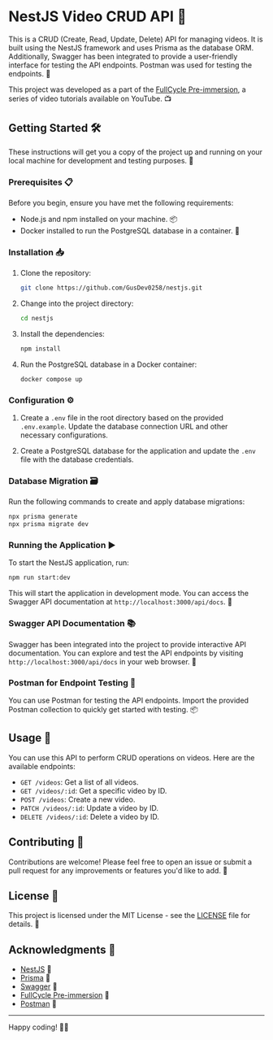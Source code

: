 # NestJS Video CRUD API 🎥

This is a CRUD (Create, Read, Update, Delete) API for managing videos. It is built using the NestJS framework and uses Prisma as the database ORM. Additionally, Swagger has been integrated to provide a user-friendly interface for testing the API endpoints. Postman was used for testing the endpoints. 🚀

This project was developed as a part of the [FullCycle Pre-immersion](https://www.youtube.com/watch?v=74Rks96yaAY), a series of video tutorials available on YouTube. 📺

## Getting Started 🛠️

These instructions will get you a copy of the project up and running on your local machine for development and testing purposes. 🚧

### Prerequisites 📋

Before you begin, ensure you have met the following requirements:

- Node.js and npm installed on your machine. 📦
- Docker installed to run the PostgreSQL database in a container. 🐳

### Installation 📥

1. Clone the repository:

   ```bash
   git clone https://github.com/GusDev0258/nestjs.git
   ```

2. Change into the project directory:

   ```bash
   cd nestjs
   ```

3. Install the dependencies:

   ```bash
   npm install
   ```

4. Run the PostgreSQL database in a Docker container:

   ```bash
   docker compose up
   ```

### Configuration ⚙️

1. Create a `.env` file in the root directory based on the provided `.env.example`. Update the database connection URL and other necessary configurations.

2. Create a PostgreSQL database for the application and update the `.env` file with the database credentials.

### Database Migration 🗃️

Run the following commands to create and apply database migrations:

```bash
npx prisma generate
npx prisma migrate dev
```

### Running the Application ▶️

To start the NestJS application, run:

```bash
npm run start:dev
```

This will start the application in development mode. You can access the Swagger API documentation at `http://localhost:3000/api/docs`. 📝

### Swagger API Documentation 📚

Swagger has been integrated into the project to provide interactive API documentation. You can explore and test the API endpoints by visiting `http://localhost:3000/api/docs` in your web browser. 🧐

### Postman for Endpoint Testing 🧪

You can use Postman for testing the API endpoints. Import the provided Postman collection to quickly get started with testing. 📦

## Usage 📝

You can use this API to perform CRUD operations on videos. Here are the available endpoints:

- `GET /videos`: Get a list of all videos.
- `GET /videos/:id`: Get a specific video by ID.
- `POST /videos`: Create a new video.
- `PATCH /videos/:id`: Update a video by ID.
- `DELETE /videos/:id`: Delete a video by ID.

## Contributing 🤝

Contributions are welcome! Please feel free to open an issue or submit a pull request for any improvements or features you'd like to add. 🙌

## License 📄

This project is licensed under the MIT License - see the [LICENSE](LICENSE) file for details. 📜

## Acknowledgments 🙏

- [NestJS](https://nestjs.com/) 🦉
- [Prisma](https://www.prisma.io/) 🐢
- [Swagger](https://swagger.io/) 🐾
- [FullCycle Pre-immersion](https://www.youtube.com/watch?v=74Rks96yaAY) 🌟
- [Postman](https://www.postman.com/) 💌

---

Happy coding! 🚀🎉
